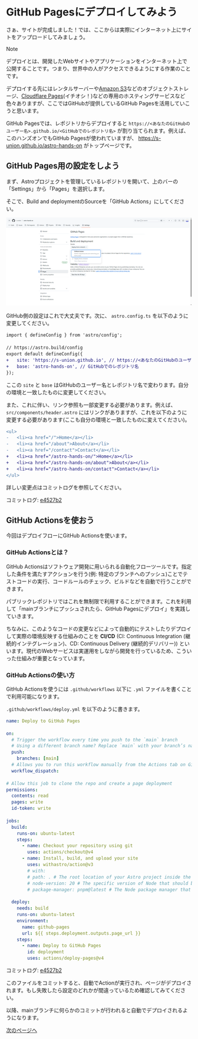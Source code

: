 # GitHub Pagesにデプロイしてみよう

さぁ、サイトが完成しました！では、ここからは実際にインターネット上にサイトをアップロードしてみましょう。

> [!NOTE]
> デプロイとは、開発したWebサイトやアプリケーションをインターネット上で公開することです。つまり、世界中の人がアクセスできるようにする作業のことです。

デプロイする先にはレンタルサーバーや[Amazon S3](https://aws.amazon.com/jp/s3/)などのオブジェクトストレージ、[Cloudflare Pages](https://www.cloudflare.com/ja-jp/developer-platform/products/pages/)(イチオシ！)などの専用のホスティングサービスなど色々ありますが、ここではGitHubが提供しているGitHub Pagesを活用していこうと思います。

GitHub Pagesでは、レポジトリからデプロイすると  `https://<あなたのGitHubのユーザー名>.github.io/<GitHubでのレポジトリ名>` が割り当てられます。例えば、このハンズオンでもGitHub Pagesが使われていますが、 https://s-union.github.io/astro-hands-on がトップページです。

## GitHub Pages用の設定をしよう

まず、Astroプロジェクトを管理しているレポジトリを開いて、上のバーの「Settings」から「Pages」を選択します。

そこで、Build and deploymentのSourceを「GitHub Actions」にしてください。

![](/docs/ch3/img/pages_setting.png)

GitHub側の設定はこれで大丈夫です。次に、 `astro.config.ts` を以下のように変更してください。

```diff
import { defineConfig } from 'astro/config';

// https://astro.build/config
export default defineConfig({
+   site: 'https://s-union.github.io', // https://<あなたのGitHubのユーザー名>.github.io
+   base: 'astro-hands-on', // GitHubでのレポジトリ名
});
```

ここの `site` と `base` はGitHubのユーザー名とレポジトリ名で変わります。自分の環境と一致したものに変更してください。

また、これに伴い、リンク参照も一部変更する必要があります。例えば、 `src/components/header.astro` にはリンクがありますが、これを以下のように変更する必要があります(ここも自分の環境と一致したものに変えてください)。

```diff
<ul>
-   <li><a href="/">Home</a></li>
-   <li><a href="/about">About</a></li>
-   <li><a href="/contact">Contact</a></li>
+   <li><a href="/astro-hands-on/">Home</a></li>
+   <li><a href="/astro-hands-on/about">About</a></li>
+   <li><a href="/astro-hands-on/contact">Contact</a></li>
</ul>
```

詳しい変更点はコミットログを参照してください。

コミットログ: [e4527b2](https://github.com/s-union/astro-hands-on/commit/e4527b2208ab7fb93e43e263a29a5f7452044844)

## GitHub Actionsを使おう

今回はデプロイフローにGitHub Actionsを使います。

### GitHub Actionsとは？

GitHub Actionsはソフトウェア開発に用いられる自動化フローツールです。指定した条件を満たすアクションを行う(例: 特定のブランチへのプッシュ)ことでテストコードの実行、コードルールのチェック、ビルドなどを自動で行うことができます。

パブリックレポジトリではこれを無制限で利用することができます。これを利用して「mainブランチにプッシュされたら、GitHub Pagesにデプロイ」を実践していきます。

ちなみに、このようなコードの変更などによって自動的にテストしたりデプロイして実際の環境反映する仕組みのことを **CI/CD** (CI: Continuous Integration (継続的インテグレーション)、CD: Continuous Delivery (継続的デリバリー)) といいます。現代のWebサービスは実運用をしながら開発を行っているため、こういった仕組みが重要となっています。

### GitHub Actionsの使い方

GitHub Actionsを使うには `.github/workflows` 以下に `.yml` ファイルを書くことで利用可能になります。

`.github/workflows/deploy.yml` を以下のように書きます。

```yml
name: Deploy to GitHub Pages

on:
  # Trigger the workflow every time you push to the `main` branch
  # Using a different branch name? Replace `main` with your branch’s name
  push:
    branches: [main]
  # Allows you to run this workflow manually from the Actions tab on GitHub.
  workflow_dispatch:

# Allow this job to clone the repo and create a page deployment
permissions:
  contents: read
  pages: write
  id-token: write

jobs:
  build:
    runs-on: ubuntu-latest
    steps:
      - name: Checkout your repository using git
        uses: actions/checkout@v4
      - name: Install, build, and upload your site
        uses: withastro/action@v3
        # with:
        # path: . # The root location of your Astro project inside the repository. (optional)
        # node-version: 20 # The specific version of Node that should be used to build your site. Defaults to 20. (optional)
        # package-manager: pnpm@latest # The Node package manager that should be used to install dependencies and build your site. Automatically detected based on your lockfile. (optional)

  deploy:
    needs: build
    runs-on: ubuntu-latest
    environment:
      name: github-pages
      url: ${{ steps.deployment.outputs.page_url }}
    steps:
      - name: Deploy to GitHub Pages
        id: deployment
        uses: actions/deploy-pages@v4
```

コミットログ: [e4527b2](https://github.com/s-union/astro-hands-on/commit/e4527b2208ab7fb93e43e263a29a5f7452044844)

このファイルをコミットすると、自動でActionが実行され、ページがデプロイされます。もし失敗したら設定のどれかが間違っているため確認してみてください。

以降、mainブランチに何らかのコミットが行われると自動でデプロイされるようになります。

[次のページへ](/docs/ch3/3_finale.md)
